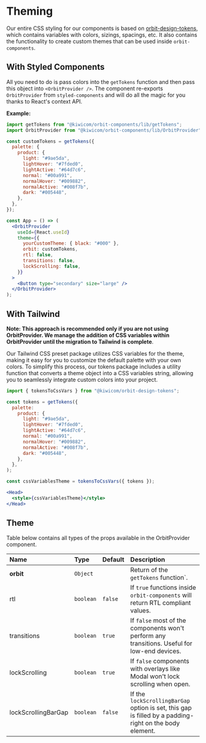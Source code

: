 # Theming

Our entire CSS styling for our components is based on [orbit-design-tokens](https://github.com/kiwicom/orbit-design-tokens), which contains variables with colors, sizings, spacings, etc. It also contains the functionality to create custom themes that can be used inside `orbit-components`.

## With Styled Components

All you need to do is pass colors into the `getTokens` function and then pass this object into `<OrbitProvider />`. The component re-exports `OrbitProvider` from `styled-components` and will do all the magic for you thanks to React's context API.

**Example:**

```jsx
import getTokens from "@kiwicom/orbit-components/lib/getTokens";
import OrbitProvider from "@kiwicom/orbit-components/lib/OrbitProvider";

const customTokens = getTokens({
  palette: {
    product: {
      light: "#9ae5da",
      lightHover: "#7fded0",
      lightActive: "#64d7c6",
      normal: "#00a991",
      normalHover: "#009882",
      normalActive: "#008f7b",
      dark: "#005448",
    },
  },
});

const App = () => (
  <OrbitProvider
    useId={React.useId}
    theme={{
      yourCustomTheme: { black: "#000" },
      orbit: customTokens,
      rtl: false,
      transitions: false,
      lockScrolling: false,
    }}
  >
    <Button type="secondary" size="large" />
  </OrbitProvider>
);
```

## With Tailwind

**Note: This approach is recommended only if you are not using OrbitProvider. We manage the addition of CSS variables within OrbitProvider until the migration to Tailwind is complete**.

Our Tailwind CSS preset package utilizes CSS variables for the theme,
making it easy for you to customize the default palette with your own colors.
To simplify this process, our tokens package includes a utility function that converts a theme object into a CSS variables string,
allowing you to seamlessly integrate custom colors into your project.

```jsx
import { tokensToCssVars } from "@kiwicom/orbit-design-tokens";

const tokens = getTokens({
  palette:
    product: {
      light: "#9ae5da",
      lightHover: "#7fded0",
      lightActive: "#64d7c6",
      normal: "#00a991",
      normalHover: "#009882",
      normalActive: "#008f7b",
      dark: "#005448",
    },
  },
);

const cssVariablesTheme = tokensToCssVars({ tokens });

<Head>
  <style>{cssVariablesTheme}</style>
</Head>
```

## Theme

Table below contains all types of the props available in the OrbitProvider component.

| Name                | Type      | Default | Description                                                                                            |
| :------------------ | :-------- | :------ | :----------------------------------------------------------------------------------------------------- |
| **orbit**           | `Object`  |         | Return of the `getTokens` function`.                                                                   |
| rtl                 | `boolean` | `false` | If `true` functions inside `orbit-components` will return RTL compliant values.                        |
| transitions         | `boolean` | `true`  | If `false` most of the components won't perform any transitions. Useful for low-end devices.           |
| lockScrolling       | `boolean` | `true`  | If `false` components with overlays like Modal won't lock scrolling when open.                         |
| lockScrollingBarGap | `boolean` | `false` | If the `lockScrollingBarGap` option is set, this gap is filled by a padding-right on the body element. |
